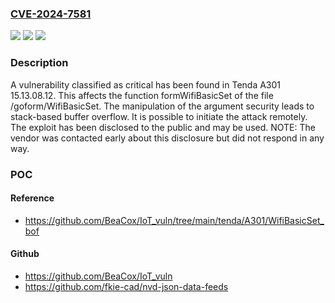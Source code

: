 ### [CVE-2024-7581](https://cve.mitre.org/cgi-bin/cvename.cgi?name=CVE-2024-7581)
![](https://img.shields.io/static/v1?label=Product&message=A301&color=blue)
![](https://img.shields.io/static/v1?label=Version&message=%3D%2015.13.08.12%20&color=brighgreen)
![](https://img.shields.io/static/v1?label=Vulnerability&message=CWE-121%20Stack-based%20Buffer%20Overflow&color=brighgreen)

### Description

A vulnerability classified as critical has been found in Tenda A301 15.13.08.12. This affects the function formWifiBasicSet of the file /goform/WifiBasicSet. The manipulation of the argument security leads to stack-based buffer overflow. It is possible to initiate the attack remotely. The exploit has been disclosed to the public and may be used. NOTE: The vendor was contacted early about this disclosure but did not respond in any way.

### POC

#### Reference
- https://github.com/BeaCox/IoT_vuln/tree/main/tenda/A301/WifiBasicSet_bof

#### Github
- https://github.com/BeaCox/IoT_vuln
- https://github.com/fkie-cad/nvd-json-data-feeds

